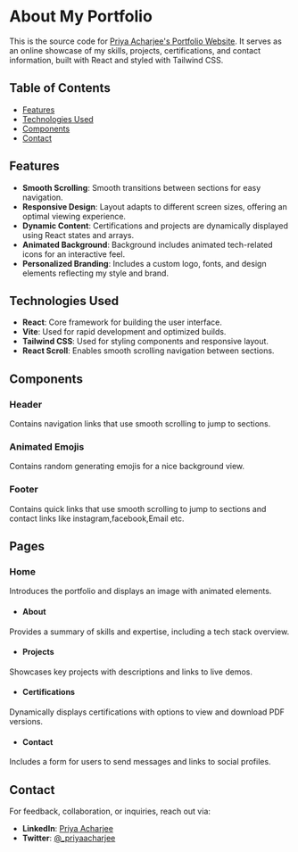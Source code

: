 

# About My Portfolio

This is the source code for [Priya Acharjee's Portfolio Website](https://priya-portfolio-mu.vercel.app/). It serves as an online showcase of my skills, projects, certifications, and contact information, built with React and styled with Tailwind CSS.

## Table of Contents

- [Features](#features)
- [Technologies Used](#technologies-used)
- [Components](#components)
- [Contact](#contact)

## Features

- **Smooth Scrolling**: Smooth transitions between sections for easy navigation.
- **Responsive Design**: Layout adapts to different screen sizes, offering an optimal viewing experience.
- **Dynamic Content**: Certifications and projects are dynamically displayed using React states and arrays.
- **Animated Background**: Background includes animated tech-related icons for an interactive feel.
- **Personalized Branding**: Includes a custom logo, fonts, and design elements reflecting my style and brand.

## Technologies Used

- **React**: Core framework for building the user interface.
- **Vite**: Used for rapid development and optimized builds.
- **Tailwind CSS**: Used for styling components and responsive layout.
- **React Scroll**: Enables smooth scrolling navigation between sections.




## Components

### Header
Contains navigation links that use smooth scrolling to jump to sections.

### Animated Emojis
Contains random generating emojis for a nice background view.

### Footer
Contains quick links that use smooth scrolling to jump to sections and contact links like instagram,facebook,Email etc.

## Pages
### Home
Introduces the portfolio and displays an image with animated elements.

- #### About
Provides a summary of skills and expertise, including a tech stack overview.

- #### Projects
Showcases key projects with descriptions and links to live demos.

- #### Certifications
Dynamically displays certifications with options to view and download PDF versions.

- #### Contact
Includes a form for users to send messages and links to social profiles.

## Contact

For feedback, collaboration, or inquiries, reach out via:
- **LinkedIn**: [Priya Acharjee](https://www.linkedin.com/in/priya-acharjee-ba4119228/)
- **Twitter**: [@_priyaacharjee](https://x.com/_priyaacharjee)


